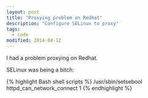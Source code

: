 ```yaml
---
layout: post
title: "Proxying problem on Redhat"
description: "Configure SELinux to proxy"
tags: 
  - code
modified: 2014-04-12
---
```


I had a problem proxying on Redhat.

SELinux was being a bitch:

{% highlight Bash shell scripts %}
/usr/sbin/setsebool httpd_can_network_connect 1
{% endhighlight %}